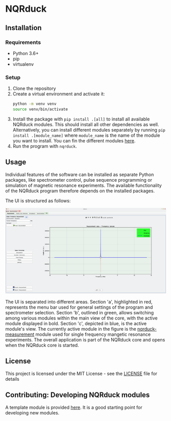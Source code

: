 # NQRduck 

## Installation
### Requirements
- Python 3.6+
- pip
- virtualenv

### Setup
1. Clone the repository
2. Create a virtual environment and activate it:
    ```bash
    python -m venv venv
    source venv/bin/activate
    ```
3. Install the package with `pip install .[all]` to install all available NQRduck modules. This should install all other dependencies as well.
Alternatively, you can install different modules separately by running `pip install .[module_name]` where `module_name` is the name of the module you want to install.
You can fin the different modules [here](https://github.com/nqrduck).
4. Run the program with `nqrduck`.

## Usage
Individual features of the software can be installed as separate Python packages, like spectrometer control, pulse sequence programming or simulation of magnetic resonance experiments. The available functionality of the NQRduck program therefore depends on the installed packages.

The UI is structured as follows:

<img src="docs/img/ui_structure_v2.png" alt="drawing" width="800">

The UI is separated into different areas. Section 'a', highlighted in red, represents the menu bar used for general settings of the program and spectrometer selection. Section 'b', outlined in green, allows switching among various modules within the main view of the core, with the active module displayed in bold. Section 'c', depicted in blue, is the active module's view. The currently active module in the figure is the [nqrduck-measurement](https://github.com/nqrduck/nqrduck-measurement) module used for single frequency mangetic resonance experiments. The overall application is part of the NQRduck core and opens when the NQRduck core is started. 

## License
This project is licensed under the MIT License - see the [LICENSE](LICENSE) file for details


## Contributing: Developing NQRduck modules
A template module is provided [here](https://github.com/nqrduck/nqrduck-module). It is a good starting point for developing new modules.